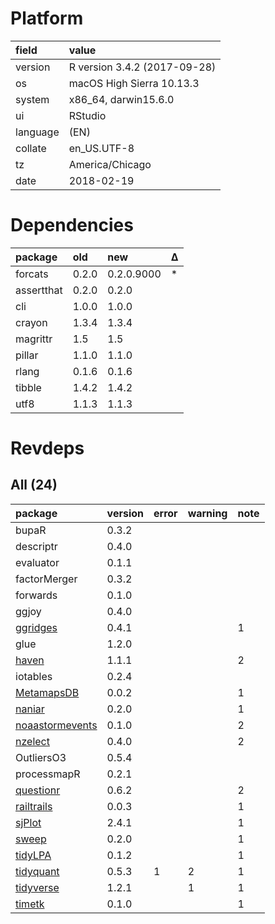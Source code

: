 # Platform

|field    |value                        |
|:--------|:----------------------------|
|version  |R version 3.4.2 (2017-09-28) |
|os       |macOS High Sierra 10.13.3    |
|system   |x86_64, darwin15.6.0         |
|ui       |RStudio                      |
|language |(EN)                         |
|collate  |en_US.UTF-8                  |
|tz       |America/Chicago              |
|date     |2018-02-19                   |

# Dependencies

|package    |old   |new        |Δ  |
|:----------|:-----|:----------|:--|
|forcats    |0.2.0 |0.2.0.9000 |*  |
|assertthat |0.2.0 |0.2.0      |   |
|cli        |1.0.0 |1.0.0      |   |
|crayon     |1.3.4 |1.3.4      |   |
|magrittr   |1.5   |1.5        |   |
|pillar     |1.1.0 |1.1.0      |   |
|rlang      |0.1.6 |0.1.6      |   |
|tibble     |1.4.2 |1.4.2      |   |
|utf8       |1.1.3 |1.1.3      |   |

# Revdeps

## All (24)

|package                                        |version |error |warning |note |
|:----------------------------------------------|:-------|:-----|:-------|:----|
|bupaR                                          |0.3.2   |      |        |     |
|descriptr                                      |0.4.0   |      |        |     |
|evaluator                                      |0.1.1   |      |        |     |
|factorMerger                                   |0.3.2   |      |        |     |
|forwards                                       |0.1.0   |      |        |     |
|ggjoy                                          |0.4.0   |      |        |     |
|[ggridges](problems.md#ggridges)               |0.4.1   |      |        |1    |
|glue                                           |1.2.0   |      |        |     |
|[haven](problems.md#haven)                     |1.1.1   |      |        |2    |
|iotables                                       |0.2.4   |      |        |     |
|[MetamapsDB](problems.md#metamapsdb)           |0.0.2   |      |        |1    |
|[naniar](problems.md#naniar)                   |0.2.0   |      |        |1    |
|[noaastormevents](problems.md#noaastormevents) |0.1.0   |      |        |2    |
|[nzelect](problems.md#nzelect)                 |0.4.0   |      |        |2    |
|OutliersO3                                     |0.5.4   |      |        |     |
|processmapR                                    |0.2.1   |      |        |     |
|[questionr](problems.md#questionr)             |0.6.2   |      |        |2    |
|[railtrails](problems.md#railtrails)           |0.0.3   |      |        |1    |
|[sjPlot](problems.md#sjplot)                   |2.4.1   |      |        |1    |
|[sweep](problems.md#sweep)                     |0.2.0   |      |        |1    |
|[tidyLPA](problems.md#tidylpa)                 |0.1.2   |      |        |1    |
|[tidyquant](problems.md#tidyquant)             |0.5.3   |1     |2       |1    |
|[tidyverse](problems.md#tidyverse)             |1.2.1   |      |1       |1    |
|[timetk](problems.md#timetk)                   |0.1.0   |      |        |1    |

